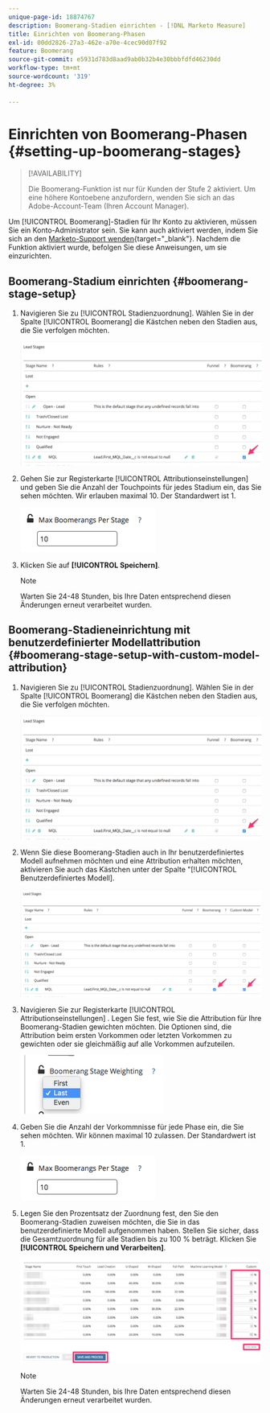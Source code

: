 ```yaml
---
unique-page-id: 18874767
description: Boomerang-Stadien einrichten - [!DNL Marketo Measure]
title: Einrichten von Boomerang-Phasen
exl-id: 00dd2826-27a3-462e-a70e-4cec90d07f92
feature: Boomerang
source-git-commit: e5931d783d8aad9ab0b32b4e30bbbfdfd46230dd
workflow-type: tm+mt
source-wordcount: '319'
ht-degree: 3%

---
```


# Einrichten von Boomerang-Phasen {#setting-up-boomerang-stages}

>[!AVAILABILITY]
>
>Die Boomerang-Funktion ist nur für Kunden der Stufe 2 aktiviert. Um eine höhere Kontoebene anzufordern, wenden Sie sich an das Adobe-Account-Team (Ihren Account Manager).

Um [!UICONTROL Boomerang]-Stadien für Ihr Konto zu aktivieren, müssen Sie ein Konto-Administrator sein. Sie kann auch aktiviert werden, indem Sie sich an den [Marketo-Support wenden](https://nation.marketo.com/t5/support/ct-p/Support){target="_blank"}. Nachdem die Funktion aktiviert wurde, befolgen Sie diese Anweisungen, um sie einzurichten.

## Boomerang-Stadium einrichten {#boomerang-stage-setup}

1. Navigieren Sie zu [!UICONTROL Stadienzuordnung]. Wählen Sie in der Spalte [!UICONTROL Boomerang] die Kästchen neben den Stadien aus, die Sie verfolgen möchten.

   ![](assets/1-2.png)

1. Gehen Sie zur Registerkarte [!UICONTROL Attributionseinstellungen] und geben Sie die Anzahl der Touchpoints für jedes Stadium ein, das Sie sehen möchten. Wir erlauben maximal 10. Der Standardwert ist 1.

   ![](assets/2-2.png)

1. Klicken Sie auf **[!UICONTROL Speichern]**.

   >[!NOTE]
   >
   >Warten Sie 24-48 Stunden, bis Ihre Daten entsprechend diesen Änderungen erneut verarbeitet wurden.

## Boomerang-Stadieneinrichtung mit benutzerdefinierter Modellattribution {#boomerang-stage-setup-with-custom-model-attribution}

1. Navigieren Sie zu [!UICONTROL Stadienzuordnung]. Wählen Sie in der Spalte [!UICONTROL Boomerang] die Kästchen neben den Stadien aus, die Sie verfolgen möchten.

   ![](assets/3-1.png)

1. Wenn Sie diese Boomerang-Stadien auch in Ihr benutzerdefiniertes Modell aufnehmen möchten und eine Attribution erhalten möchten, aktivieren Sie auch das Kästchen unter der Spalte &quot;[!UICONTROL Benutzerdefiniertes Modell].

   ![](assets/4-1.png)

1. Navigieren Sie zur Registerkarte [!UICONTROL Attributionseinstellungen] . Legen Sie fest, wie Sie die Attribution für Ihre Boomerang-Stadien gewichten möchten. Die Optionen sind, die Attribution beim ersten Vorkommen oder letzten Vorkommen zu gewichten oder sie gleichmäßig auf alle Vorkommen aufzuteilen.

   ![](assets/5-1.png)

1. Geben Sie die Anzahl der Vorkommnisse für jede Phase ein, die Sie sehen möchten. Wir können maximal 10 zulassen. Der Standardwert ist 1.

   ![](assets/6-1.png)

1. Legen Sie den Prozentsatz der Zuordnung fest, den Sie den Boomerang-Stadien zuweisen möchten, die Sie in das benutzerdefinierte Modell aufgenommen haben. Stellen Sie sicher, dass die Gesamtzuordnung für alle Stadien bis zu 100 % beträgt. Klicken Sie **[!UICONTROL Speichern und Verarbeiten]**.

   ![](assets/7-1.png)

   >[!NOTE]
   >
   >Warten Sie 24-48 Stunden, bis Ihre Daten entsprechend diesen Änderungen erneut verarbeitet wurden.
